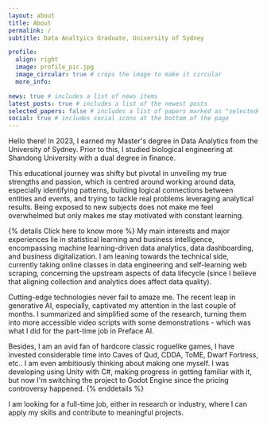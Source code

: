 ```yaml
---
layout: about
title: About
permalink: /
subtitle: Data Analtyics Graduate, University of Sydney

profile:
  align: right
  image: profile_pic.jpg
  image_circular: true # crops the image to make it circular
  more_info: 

news: true # includes a list of news items
latest_posts: true # includes a list of the newest posts
selected_papers: false # includes a list of papers marked as "selected={true}"
social: true # includes social icons at the bottom of the page
---
```


Hello there! In 2023, I earned my Master's degree in Data Analytics from the University of Sydney. Prior to this, I studied biological engineering at Shandong University with a dual degree in finance.

This educational journey was shifty but pivotal in unveiling my true strengths and passion, which is centred around working around data, especially identifying patterns, building logical connections between entities and events, and trying to tackle real problems leveraging analytical results. Being exposed to new subjects does not make me feel overwhelmed but only makes me stay motivated with constant learning.

{% details Click here to know more %}
My main interests and major experiences lie in statistical learning and business intelligence, encompassing machine learning-driven data analytics, data dashboarding, and business digitalization. I am leaning towards the technical side, currently taking online classes in data engineering and self-learning web scraping, concerning the upstream aspects of data lifecycle (since I believe that aligning collection and analytics does affect data quality).

Cutting-edge technologies never fail to amaze me. The recent leap in generative AI, especially, captivated my attention in the last couple of months. I summarized and simplified some of the research, turning them into more accessible video scripts with some demonstrations - which was what I did for the part-time job in Preface AI.

Besides, I am an avid fan of hardcore classic roguelike games, I have invested considerable time into Caves of Qud, CDDA, ToME, Dwarf Fortress, etc.. I am even ambitiously thinking about making one myself. I was developing using Unity with C#, making progress in getting familiar with it, but now I'm switching the project to Godot Engine since the pricing controversy happened.
{% enddetails %}

I am looking for a full-time job, either in research or industry, where I can apply my skills and contribute to meaningful projects.